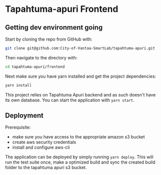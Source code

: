 # Tapahtuma-apuri Frontend

## Getting dev environment going

Start by cloning the repo from GitHub with:

```sh
git clone git@github.com:City-of-Vantaa-SmartLab/tapahtuma-apuri.git
```

Then navigate to the directory with:

```sh
cd tapahtuma-apuri/frontend
```

Next make sure you have yarn installed and get the project dependencies:

```sh
yarn install
```

This project relies on Tapahtuma Apuri backend and as such doesn't have its own database. You can start the application with `yarn start`.

## Deployment

Prerequisite:

- make sure you have access to the appropriate amazon s3 bucket
- create aws security credentials
- install and configure aws-cli

The application can be deployed by simply running `yarn deploy`. This will run the test suite once, make a optimized build and sync the created build folder to the tapahtuma apuri s3 bucket.
